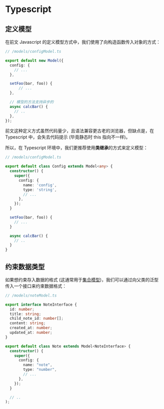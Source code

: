 # Typescript

## 定义模型

在前文 Javascript 的定义模型方式中，我们使用了向构造函数传入对象的方式：

```ts
// /models/configModel.ts

export default new Model({
  config: {
    // ...
  },

  setFoo(bar, foo)) {
      // ...
  },

  // 模型的方法支持异步的
  async calcBar() {
    // ..
  },
});
```

前文这种定义方式虽然代码量少，且语法兼容更古老的浏览器，但缺点是，在 Typescript 中，会失去代码提示 (毕竟静态时 this 指向不一样)。

所以，在 Typescript 环境中，我们更推荐使用**类继承**的方式来定义模型：

```ts
// /models/configModel.ts

export default class Config extends Model<any> {
  constructor() {
    super({
      config: {
        name: 'config',
        type: 'string',
        // ...
      },
    });
  }

  setFoo(bar, foo)) {
    // ...
  }

  async calcBar() {
    // ..
  }
}
```

## 约束数据类型

如果想约束存入数据的格式 (这通常用于[集合模型](/intro/#%e9%9b%86%e5%90%88%e6%a8%a1%e5%9e%8b))，我们可以通过向父类的泛型传入一个接口来约束数据格式：

```ts {12}
// /models/noteModel.ts

export interface NoteInterface {
  id: number;
  title: string;
  child_note_id: number[];
  content: string;
  created_at: number;
  updated_at: number;
}

export default class Note extends Model<NoteInterface> {
  constructor() {
    super({
      config: {
        name: "note",
        type: "number",
        // ...
      },
    });
  }

  // ..
);
```
